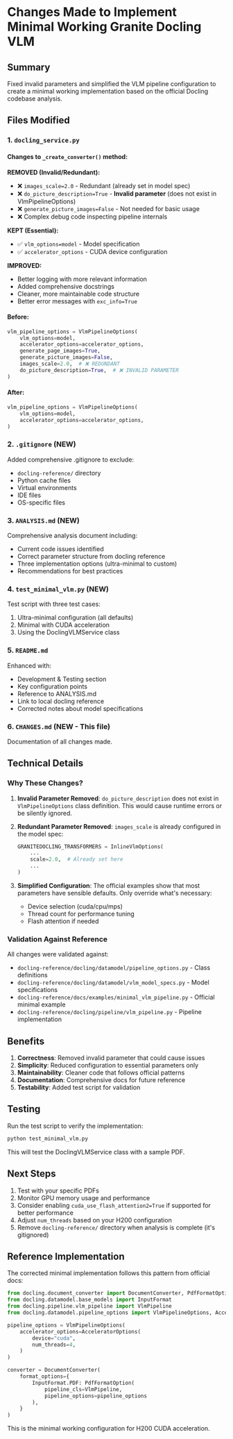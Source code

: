 # Changes Made to Implement Minimal Working Granite Docling VLM

## Summary

Fixed invalid parameters and simplified the VLM pipeline configuration to create a minimal working implementation based on the official Docling codebase analysis.

## Files Modified

### 1. `docling_service.py`

#### Changes to `_create_converter()` method:

**REMOVED (Invalid/Redundant):**
- ❌ `images_scale=2.0` - Redundant (already set in model spec)
- ❌ `do_picture_description=True` - **Invalid parameter** (does not exist in VlmPipelineOptions)
- ❌ `generate_picture_images=False` - Not needed for basic usage
- ❌ Complex debug code inspecting pipeline internals

**KEPT (Essential):**
- ✅ `vlm_options=model` - Model specification
- ✅ `accelerator_options` - CUDA device configuration

**IMPROVED:**
- Better logging with more relevant information
- Added comprehensive docstrings
- Cleaner, more maintainable code structure
- Better error messages with `exc_info=True`

#### Before:
```python
vlm_pipeline_options = VlmPipelineOptions(
    vlm_options=model,
    accelerator_options=accelerator_options,
    generate_page_images=True,
    generate_picture_images=False,
    images_scale=2.0,  # ❌ REDUNDANT
    do_picture_description=True,  # ❌ INVALID PARAMETER
)
```

#### After:
```python
vlm_pipeline_options = VlmPipelineOptions(
    vlm_options=model,
    accelerator_options=accelerator_options,
)
```

### 2. `.gitignore` (NEW)

Added comprehensive .gitignore to exclude:
- `docling-reference/` directory
- Python cache files
- Virtual environments
- IDE files
- OS-specific files

### 3. `ANALYSIS.md` (NEW)

Comprehensive analysis document including:
- Current code issues identified
- Correct parameter structure from docling reference
- Three implementation options (ultra-minimal to custom)
- Recommendations for best practices

### 4. `test_minimal_vlm.py` (NEW)

Test script with three test cases:
1. Ultra-minimal configuration (all defaults)
2. Minimal with CUDA acceleration
3. Using the DoclingVLMService class

### 5. `README.md`

Enhanced with:
- Development & Testing section
- Key configuration points
- Reference to ANALYSIS.md
- Link to local docling reference
- Corrected notes about model specifications

### 6. `CHANGES.md` (NEW - This file)

Documentation of all changes made.

## Technical Details

### Why These Changes?

1. **Invalid Parameter Removed**: `do_picture_description` does not exist in `VlmPipelineOptions` class definition. This would cause runtime errors or be silently ignored.

2. **Redundant Parameter Removed**: `images_scale` is already configured in the model spec:
   ```python
   GRANITEDOCLING_TRANSFORMERS = InlineVlmOptions(
       ...
       scale=2.0,  # Already set here
       ...
   )
   ```

3. **Simplified Configuration**: The official examples show that most parameters have sensible defaults. Only override what's necessary:
   - Device selection (cuda/cpu/mps)
   - Thread count for performance tuning
   - Flash attention if needed

### Validation Against Reference

All changes were validated against:
- `docling-reference/docling/datamodel/pipeline_options.py` - Class definitions
- `docling-reference/docling/datamodel/vlm_model_specs.py` - Model specifications
- `docling-reference/docs/examples/minimal_vlm_pipeline.py` - Official minimal example
- `docling-reference/docling/pipeline/vlm_pipeline.py` - Pipeline implementation

## Benefits

1. **Correctness**: Removed invalid parameter that could cause issues
2. **Simplicity**: Reduced configuration to essential parameters only
3. **Maintainability**: Cleaner code that follows official patterns
4. **Documentation**: Comprehensive docs for future reference
5. **Testability**: Added test script for validation

## Testing

Run the test script to verify the implementation:

```bash
python test_minimal_vlm.py
```

This will test the DoclingVLMService class with a sample PDF.

## Next Steps

1. Test with your specific PDFs
2. Monitor GPU memory usage and performance
3. Consider enabling `cuda_use_flash_attention2=True` if supported for better performance
4. Adjust `num_threads` based on your H200 configuration
5. Remove `docling-reference/` directory when analysis is complete (it's gitignored)

## Reference Implementation

The corrected minimal implementation follows this pattern from official docs:

```python
from docling.document_converter import DocumentConverter, PdfFormatOption
from docling.datamodel.base_models import InputFormat
from docling.pipeline.vlm_pipeline import VlmPipeline
from docling.datamodel.pipeline_options import VlmPipelineOptions, AcceleratorOptions

pipeline_options = VlmPipelineOptions(
    accelerator_options=AcceleratorOptions(
        device="cuda",
        num_threads=4,
    )
)

converter = DocumentConverter(
    format_options={
        InputFormat.PDF: PdfFormatOption(
            pipeline_cls=VlmPipeline,
            pipeline_options=pipeline_options
        ),
    }
)
```

This is the minimal working configuration for H200 CUDA acceleration.

